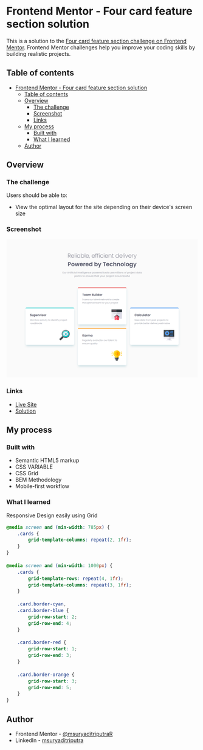 # Frontend Mentor - Four card feature section solution

This is a solution to the [Four card feature section challenge on Frontend Mentor](https://www.frontendmentor.io/challenges/four-card-feature-section-weK1eFYK). Frontend Mentor challenges help you improve your coding skills by building realistic projects. 

## Table of contents

- [Frontend Mentor - Four card feature section solution](#frontend-mentor---four-card-feature-section-solution)
  - [Table of contents](#table-of-contents)
  - [Overview](#overview)
    - [The challenge](#the-challenge)
    - [Screenshot](#screenshot)
    - [Links](#links)
  - [My process](#my-process)
    - [Built with](#built-with)
    - [What I learned](#what-i-learned)
  - [Author](#author)

## Overview

### The challenge

Users should be able to:

- View the optimal layout for the site depending on their device's screen size

### Screenshot

![](./screenshot.png)

### Links

- [Live Site](https://msuryaditriputrar.github.io/Front-End-Mentor/newbie/four-card-feature-section/)
- [Solution](https://github.com/msuryaditriputraR/Front-End-Mentor/tree/master/newbie/four-card-feature-section/)

## My process

### Built with

- Semantic HTML5 markup
- CSS VARIABLE
- CSS Grid
- BEM Methodology
- Mobile-first workflow

### What I learned

Responsive Design easily using Grid 

```css
@media screen and (min-width: 785px) {
    .cards {
        grid-template-columns: repeat(2, 1fr);
    }
}

@media screen and (min-width: 1000px) {
    .cards {
        grid-template-rows: repeat(4, 1fr);
        grid-template-columns: repeat(3, 1fr);
    }

    .card.border-cyan,
    .card.border-blue {
        grid-row-start: 2;
        grid-row-end: 4;
    }

    .card.border-red {
        grid-row-start: 1;
        grid-row-end: 3;
    }

    .card.border-orange {
        grid-row-start: 3;
        grid-row-end: 5;
    }
}
```

## Author

- Frontend Mentor - [@msuryaditriputraR](https://www.frontendmentor.io/profile/msuryaditriputraR)
- LinkedIn - [msuryaditriputra](https://www.linkedin.com/in/msuryaditriputra/)